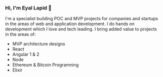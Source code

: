 ### Hi, I'm Eyal Lapid 👋

I'm a specialist building POC and MVP projects for companies and startups in the areas of web and application development. I do hands on development which I love and tech leading. I bring added value to projects in the areas of:

* MVP architecture designs
* React
* Angular 1 & 2
* Node
* Ethereum & Bitcoin Programning 
* Elixir

<!--
**elpddev/elpddev** is a ✨ _special_ ✨ repository because its `README.md` (this file) appears on your GitHub profile.

Here are some ideas to get you started:

- 🔭 I’m currently working on ...
- 🌱 I’m currently learning ...
- 👯 I’m looking to collaborate on ...
- 🤔 I’m looking for help with ...
- 💬 Ask me about ...
- 📫 How to reach me: ...
- 😄 Pronouns: ...
- ⚡ Fun fact: ...
-->
